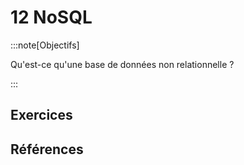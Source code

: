# 12 NoSQL

<Reaveal name="nosql" />

:::note[Objectifs]

Qu'est-ce qu'une base de données non relationnelle ?

:::

## Exercices

## Références
